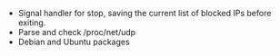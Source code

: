 * Signal handler for stop, saving the current list of blocked IPs before exiting.
* Parse and check /proc/net/udp
* Debian and Ubuntu packages
